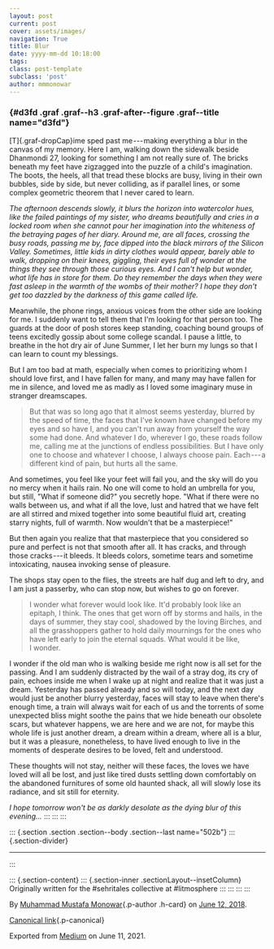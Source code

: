 ```yaml
---
layout: post
current: post
cover: assets/images/
navigation: True
title: Blur
date: yyyy-mm-dd 10:18:00
tags: 
class: post-template
subclass: 'post'
author: mmmonowar
---
```


###  {#d3fd .graf .graf--h3 .graf-after--figure .graf--title name="d3fd"}

[T]{.graf-dropCap}ime sped past me --- making everything a blur in the
canvas of my memory. Here I am, walking down the sidewalk beside
Dhanmondi 27, looking for something I am not really sure of. The bricks
beneath my feet have zigzagged into the puzzle of a child's imagination.
The boots, the heels, all that tread these blocks are busy, living in
their own bubbles, side by side, but never colliding, as if parallel
lines, or some complex geometric theorem that I never cared to learn.

*The afternoon descends slowly, it blurs the horizon into watercolor
hues, like the failed paintings of my sister, who dreams beautifully and
cries in a locked room when she cannot pour her imagination into the
whiteness of the betraying pages of her diary. Around me, are all faces,
crossing the busy roads, passing me by, face dipped into the black
mirrors of the Silicon Valley. Sometimes, little kids in dirty clothes
would appear, barely able to walk, dropping on their knees, giggling,
their eyes full of wonder at the things they see through those curious
eyes. And I can't help but wonder, what life has in store for them. Do
they remember the days when they were fast asleep in the warmth of the
wombs of their mother? I hope they don't get too dazzled by the darkness
of this game called life.*

Meanwhile, the phone rings, anxious voices from the other side are
looking for me. I suddenly want to tell them that I'm looking for that
person too. The guards at the door of posh stores keep standing,
coaching bound groups of teens excitedly gossip about some college
scandal. I pause a little, to breathe in the hot dry air of June Summer,
I let her burn my lungs so that I can learn to count my blessings.

But I am too bad at math, especially when comes to prioritizing whom I
should love first, and I have fallen for many, and many may have fallen
for me in silence, and loved me as madly as I loved some imaginary muse
in stranger dreamscapes.

> But that was so long ago that it almost seems yesterday, blurred by
> the speed of time, the faces that I've known have changed before my
> eyes and so have I, and you can't run away from yourself the way some
> had done. And whatever I do, wherever I go, these roads follow me,
> calling me at the junctions of endless possibilities. But I have only
> one to choose and whatever I choose, I always choose pain. Each --- a
> different kind of pain, but hurts all the same.

And sometimes, you feel like your feet will fail you, and the sky will
do you no mercy when it hails rain. No one will come to hold an umbrella
for you, but still, "What if someone did?" you secretly hope. "What if
there were no walls between us, and what if all the love, lust and
hatred that we have felt are all stirred and mixed together into some
beautiful fluid art, creating starry nights, full of warmth. Now
wouldn't that be a masterpiece!"

But then again you realize that that masterpiece that you considered so
pure and perfect is not that smooth after all. It has cracks, and
through those cracks --- it bleeds. It bleeds colors, sometime tears and
sometime intoxicating, nausea invoking sense of pleasure.

The shops stay open to the flies, the streets are half dug and left to
dry, and I am just a passerby, who can stop now, but wishes to go on
forever.

> I wonder what forever would look like. It'd probably look like an
> epitaph, I think. The ones that get worn off by storms and hails, in
> the days of summer, they stay cool, shadowed by the loving Birches,
> and all the grasshoppers gather to hold daily mournings for the ones
> who have left early to join the eternal squads. What would it be like,
> I wonder.

I wonder if the old man who is walking beside me right now is all set
for the passing. And I am suddenly distracted by the wail of a stray
dog, its cry of pain, echoes inside me when I wake up at night and
realize that it was just a dream. Yesterday has passed already and so
will today, and the next day would just be another blurry yesterday,
faces will stay to leave when there's enough time, a train will always
wait for each of us and the torrents of some unexpected bliss might
soothe the pains that we hide beneath our obsolete scars, but whatever
happens, we are here and we are not, for maybe this whole life is just
another dream, a dream within a dream, where all is a blur, but it was a
pleasure, nonetheless, to have lived enough to live in the moments of
desperate desires to be loved, felt and understood.

These thoughts will not stay, neither will these faces, the loves we
have loved will all be lost, and just like tired dusts settling down
comfortably on the abandoned furnitures of some old haunted shack, all
will slowly lose its radiance, and sit still for eternity.

*I hope tomorrow won't be as darkly desolate as the dying blur of this
evening...*
:::
:::
:::

::: {.section .section .section--body .section--last name="502b"}
::: {.section-divider}

------------------------------------------------------------------------
:::

::: {.section-content}
::: {.section-inner .sectionLayout--insetColumn}
Originally written for the \#sehritales collective at \#litmosphere
:::
:::
:::
:::

By [Muhammad Mustafa Monowar](https://medium.com/@mmmonowar){.p-author
.h-card} on [June 12, 2018](https://medium.com/p/f86a2867a198).

[Canonical
link](https://medium.com/@mmmonowar/blur-f86a2867a198){.p-canonical}

Exported from [Medium](https://medium.com) on June 11, 2021.
